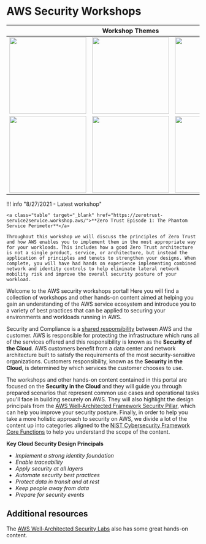 # AWS Security Workshops

<!-- ![Components](assets/images/csf-core-functions.png "NIST Cybersecurity Framework Core Functions") -->

<table>
 <thead>
        <tr>
            <th colspan="3" align=
            "center">Workshop Themes</th>
        </tr>
    </thead>
    <tbody>
  <tr>
    <td><a href="https://awssecworkshops.com/workshops/#identity"><img src="assets/images/identity.png" width="200" height="" border="0"></a> </td>
    <td><a href="https://awssecworkshops.com/workshops/#detection-and-response"><img src="assets/images/detective-controls.png" width="200" height="" border="0"></a> </td>
    <td><a href="https://awssecworkshops.com/workshops/#infrastructure-security"><img src="assets/images/infrastructure-security.png" width="200" height="" border="0"></a></td>
  </tr>
  <tr>
    <td><a href="https://awssecworkshops.com/workshops/#data-protection"><img src="assets/images/data-protection.png" width="200" height="" border="0"></a>  </td>
    <td><a href="https://awssecworkshops.com/workshops/#detection-and-response"><img src="assets/images/incident-response.png" width="200" height="" border="0"></a> </td>
    <td><a href="https://awssecworkshops.com/workshops/#devsecops"><img src="assets/images/devsecops.png" width="200" height="" border="0"></a></td>
  </tr>
  </tbody>
</table>


!!! info "8/27/2021 - Latest workshop"
   
    <a class="table" target="_blank" href="https://zerotrust-service2service.workshop.aws/">**Zero Trust Episode 1: The Phantom Service Perimeter**</a>

    Throughout this workshop we will discuss the principles of Zero Trust and how AWS enables you to implement them in the most appropriate way for your workloads. This includes how a good Zero Trust architecture is not a single product, service, or architecture, but instead the application of principles and tenets to strengthen your designs. When complete, you will have had hands on experience implementing combined network and identity controls to help eliminate lateral network mobility risk and improve the overall security posture of your workload.

Welcome to the AWS security workshops portal! Here you will find a collection of workshops and other hands-on content aimed at helping you gain an understanding of the AWS service ecosystem and introduce you to a variety of best practices that can be applied to securing your environments and workloads running in AWS.

Security and Compliance is a <a href="https://aws.amazon.com/compliance/shared-responsibility-model/" target="_blank">shared responsibility</a> between AWS and the customer. AWS is responsible for protecting the infrastructure which runs all of the services offered and this responsibility is known as the **Security of the Cloud**. AWS customers benefit from a data center and network architecture built to satisfy the requirements of the most security-sensitive organizations. Customers responsibility, known as the **Security in the Cloud**, is determined by which services the customer chooses to use.

The workshops and other hands-on content contained in this portal are focused on the **Security in the Cloud** and they will guide you through prepared scenarios that represent common use cases and operational tasks you'll face in building securely on AWS. They will also highlight the design principals from the <a href="https://d1.awsstatic.com/whitepapers/architecture/AWS-Security-Pillar.pdf" target="_blank">AWS Well-Architected Framework Security Pillar</a>, which can help you improve your security posture. Finally, in order to help you take a more holistic approach to security on AWS, we divide a lot of the content up into categories aligned to the <a href="https://www.nist.gov/cyberframework/online-learning/five-functions" target="_blank">NIST Cybersecurity Framework Core Functions</a> to help you understand the scope of the content.

**Key Cloud Security Design Principals**

* *Implement a strong identity foundation*
* *Enable traceability*
* *Apply security at all layers*
* *Automate security best practices*
* *Protect data in transit and at rest*
* *Keep people away from data*
* *Prepare for security events*

## Additional resources

The <a href="https://wellarchitectedlabs.com/Security/README.html" target="_blank">AWS Well-Architected Security Labs</a> also has some great hands-on content.

